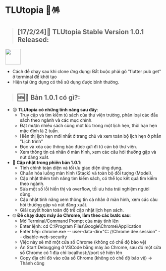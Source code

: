 # TLUtopia 🎏🪅
> ## [17/2/24]📱 TLUtopia Stable Version 1.0.1 Released:
  [<img src="https://images-na.ssl-images-amazon.com/images/G/01/mobile-apps/devportal2/res/images/amazon-appstore-badge-english-black.png" height="50">](https://www.amazon.com/gp/product/B0CVR5TM6C)
- Cách để chạy sau khi clone ứng dụng: Bắt buộc phải gõ "flutter pub get" ở terminal để khởi tạo
- Hiện tại ứng dụng có thể sử dụng được bình thường.

> ## 🆕🎏 Bản 1.0.1 có gì?:
- 😍 **TLUtopia có những tính năng sau đây**:
  + Truy cập và tìm kiếm tủ sách của thư viện trường, phân loại các đầu sách theo ngành và các mục chính.
  + Đặt mượn nhiều sách cùng một lúc trong một lịch hẹn, thời hạn hẹn mặc định là 2 tuần.
  + Hiển thị lịch hẹn mới nhất ở trang chủ và xem toàn bộ lịch hẹn ở phần "Lịch trình"
  + Đọc và xóa các thông báo được gửi đi từ cán bộ thư viện.
  + Xem thông tin cá nhân ở màn hình, xem các câu hỏi thường gặp và nút đăng xuất.
- 🥳 **Cập nhật trong phiên bản 1.0.1**:
  + Tinh chỉnh toàn diện và tối ưu giao diện ứng dụng.
  + Chuẩn hóa luồng màn hình (Stack) và toàn bộ đối tượng (Model).
  + Cập nhật thêm tính năng tìm kiếm sách, có thể lọc kết quả tìm kiếm theo ngành.
  + Sửa một số lỗi hiển thị và overflow, tối ưu hóa trải nghiệm người dùng.
  + Cập nhật tính năng xem thông tin cá nhân ở màn hình, xem các câu hỏi thường gặp và nút đăng xuất.
  + Giải quyết hoàn toàn độ trễ cập nhật lịch hẹn sách.
- 🤓 **Để chạy được máy ảo Chrome, làm theo các bước sau**:
  + Mở Terminal/Command Prompt của máy tính lên
  + Enter lệnh: cd C:\Program Files\Google\Chrome\Application
  + Enter tiếp: chrome.exe -- user-data-dir="C: //Chrome dev session" -- disable-web-security
  + Việc này sẽ mở một cửa sổ Chrome (không có chế độ bảo vệ)
  + Ấn Start Debugging ở VSCode bằng máy ảo Chrome, sau đó một cửa sổ Chrome có 1 địa chỉ localhost://port sẽ hiện lên
  + Copy địa chỉ đó vào cửa sổ Chrome (không có chế độ bảo vệ) -> Thành công
